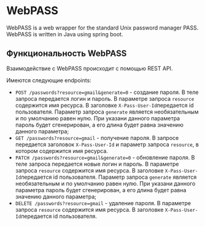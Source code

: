 # WebPASS
WebPASS is a web wrapper for the standard Unix password manager PASS. WebPASS is written in Java using spring boot.

## Функциональность WebPASS
Взаимодействие с WebPASS происходит с помощью REST API.

Имеются следующие endpoints:
* `POST /passwords?resource=gmail&generate=0` - создание пароля. В теле запроса передается логин и пароль. 
В параметре запроса `resource` содержится имя ресурса. В заголовке `X-Pass-User-Id`передается id пользователя. 
Параметр запроса `generate` является необязательным и по умолчанию равен нулю. При указани данного параметра пароль
будет сгенерирован, а его длина будет равна значению данного параметра;
* `GET /passwords?resource=gmail` - получение пароля. В запросе передается заголовок `X-Pass-User-Id` и параметр запроса
`resource`, в котором содержится имя ресурса.
* `PATCH /passwords?resource=gmail&generate=0` - обновление пароля. В теле запроса передается новые логин и пароль.
В параметре запроса `resource` содержится имя ресурса. В заголовке `X-Pass-User-Id`передается id пользователя.
Параметр запроса `generate` является необязательным и по умолчанию равен нулю. При указани данного параметра пароль
будет сгенерирован, а его длина будет равна значению данного параметра;
* `DELETE /passwords?resource=gmail` - удаление пароля. В параметре запроса `resource` содержится имя ресурса.
В заголовке `X-Pass-User-Id`передается id пользователя.